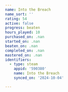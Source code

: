 ```yaml
---
name: Into the Breach
name_sort: ''
rating: 54
active: false
progress: beaten
hours_played: 10
purchased_on: .nan
started_on: .nan
beaten_on: .nan
completed_on: .nan
mastered_on: .nan
identifiers:
  - type: steam
    appid: '590380'
    name: Into the Breach
    synced_on: '2024-10-04'

---
```

